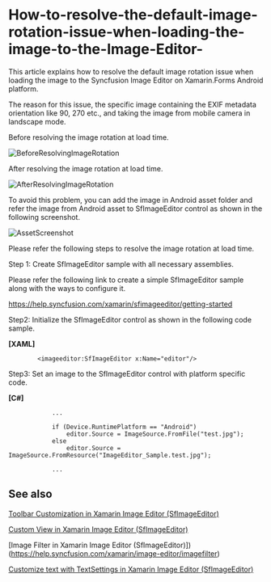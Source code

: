 # How-to-resolve-the-default-image-rotation-issue-when-loading-the-image-to-the-Image-Editor-
This article explains how to resolve the default image rotation issue when loading the image to the Syncfusion Image Editor on Xamarin.Forms Android platform. 

The reason for this issue, the specific image containing the EXIF metadata orientation like 90, 270 etc., and taking the image from mobile camera in landscape mode. 

Before resolving the image rotation at load time.

![BeforeResolvingImageRotation](https://github.com/SyncfusionExamples/How-to-resolve-the-default-image-rotation-issue-when-loading-the-image-to-the-Image-Editor-/tree/main/OutputImages/BeforeResolvingImageRotation.jpg)

After resolving the image rotation at load time.

![AfterResolvingImageRotation](https://github.com/SyncfusionExamples/How-to-resolve-the-default-image-rotation-issue-when-loading-the-image-to-the-Image-Editor-/tree/main/OutputImages/AfterResolvingImageRotation.jpg)

To avoid this problem, you can add the image in Android asset folder and refer the image from Android asset to SfImageEditor control as shown in the following screenshot.

![AssetScreenshot](https://github.com/SyncfusionExamples/How-to-resolve-the-default-image-rotation-issue-when-loading-the-image-to-the-Image-Editor-/tree/main/OutputImages/AssetScreenshot.png)

Please refer the following steps to resolve the image rotation at load time.

Step 1: Create SfImageEditor sample with all necessary assemblies.
 
Please refer the following link to create a simple SfImageEditor sample along with the ways to configure it.
 
https://help.syncfusion.com/xamarin/sfimageeditor/getting-started

Step2: Initialize the SfImageEditor control as shown in the following code sample.

**[XAML]**

```
        <imageeditor:SfImageEditor x:Name="editor"/>
```
Step3: Set an image to the SfImageEditor control with platform specific code.

**[C#]**

```
            ...

            if (Device.RuntimePlatform == "Android")
                editor.Source = ImageSource.FromFile("test.jpg");
            else
                editor.Source = ImageSource.FromResource("ImageEditor_Sample.test.jpg");

            ...
```

## See also
 
[Toolbar Customization in Xamarin Image Editor (SfImageEditor)](https://help.syncfusion.com/xamarin/image-editor/toolbarcustomization)
 
[Custom View in Xamarin Image Editor (SfImageEditor)](https://help.syncfusion.com/xamarin/image-editor/customview)
 
[Image Filter in Xamarin Image Editor (SfImageEditor)])(https://help.syncfusion.com/xamarin/image-editor/imagefilter)
 
[Customize text with TextSettings in Xamarin Image Editor (SfImageEditor)](https://help.syncfusion.com/xamarin/image-editor/text#customize-text-with-textsettings)


